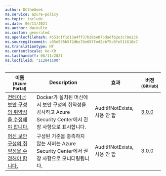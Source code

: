 ```yaml
---
author: DCtheGeek
ms.service: azure-policy
ms.topic: include
ms.date: 06/11/2021
ms.author: dacoulte
ms.custom: generated
ms.openlocfilehash: 4553cff1d13a4ff37b38be07bdadfb2e3c78e13b
ms.sourcegitcommit: c05e595b9f2dbe78e657fed2eb75c8fe511610e7
ms.translationtype: HT
ms.contentlocale: ko-KR
ms.lasthandoff: 06/11/2021
ms.locfileid: "112041100"
---
```

|이름<br /><sub>(Azure Portal)</sub> |Description |효과 |버전<br /><sub>(GitHub)</sub> |
|---|---|---|---|
|[컨테이너 보안 구성의 취약성을 수정해야 합니다.](https://portal.azure.com/#blade/Microsoft_Azure_Policy/PolicyDetailBlade/definitionId/%2Fproviders%2FMicrosoft.Authorization%2FpolicyDefinitions%2Fe8cbc669-f12d-49eb-93e7-9273119e9933) |Docker가 설치된 머신에서 보안 구성의 취약성을 감사하고 Azure Security Center에서 권장 사항으로 표시합니다. |AuditIfNotExists, 사용 안 함 |[3.0.0](https://github.com/Azure/azure-policy/blob/master/built-in-policies/policyDefinitions/Security%20Center/ASC_ContainerBenchmark_Audit.json) |
|[머신 보안 구성의 취약성을 수정해야 합니다.](https://portal.azure.com/#blade/Microsoft_Azure_Policy/PolicyDetailBlade/definitionId/%2Fproviders%2FMicrosoft.Authorization%2FpolicyDefinitions%2Fe1e5fd5d-3e4c-4ce1-8661-7d1873ae6b15) |구성된 기준을 충족하지 않는 서버는 Azure Security Center에서 권장 사항으로 모니터링됩니다. |AuditIfNotExists, 사용 안 함 |[3.0.0](https://github.com/Azure/azure-policy/blob/master/built-in-policies/policyDefinitions/Security%20Center/ASC_OSVulnerabilities_Audit.json) |
